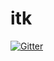 # itk

[![Gitter](https://badges.gitter.im/andris9/itk.svg)](https://gitter.im/andris9/itk?utm_source=badge&utm_medium=badge&utm_campaign=pr-badge&utm_content=badge)